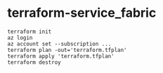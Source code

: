 # terraform-service_fabric

```
terraform init
az login
az account set --subscription ...
terraform plan -out='terraform.tfplan'
terraform apply 'terraform.tfplan'
terraform destroy
```
